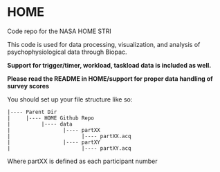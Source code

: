 # HOME

Code repo for the NASA HOME STRI 

This code is used for data processing, visualization, and analysis of psychophysiological data through Biopac. 

**Support for trigger/timer, workload, taskload data is included as well.**

**Please read the README in HOME/support for proper data handling of survey scores**

You should set up your file structure like so:

```.
|---- Parent Dir
|     |---- HOME Github Repo
|          |---- data
|                 |---- partXX
|                       |---- partXX.acq
|                 |---- partXY
|                       |---- partXY.acq

```



Where partXX is defined as each participant number
